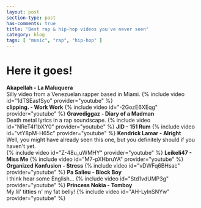 ```yaml
---
layout: post
section-type: post
has-comments: true
title: "Best rap & hip-hop videos you've never seen"
category: blog
tags: [ "music", "rap", "hip-hop" ]
---
```

# Here it goes!
**Akapellah - La Maluquera**  
Silly video from a Venezuelan rapper based in Miami.
{% include video id="1dTSEasfSyo" provider="youtube" %}  
**clipping. - Work Work**
{% include video id="-2GozE6XEqg" provider="youtube" %}
**Gravediggaz - Diary of a Madman**  
Death metal lyrics in a rap soundscape.
{% include video id="NReT4f1bXY0" provider="youtube" %}
**JID - 151 Rum**
{% include video id="vtY8pM-H65c" provider="youtube" %}
**Kendrick Lamar - Alright**  
Well, you might have already seen this one, but you definitely should if you haven't yet.  
{% include video id="Z-48u_uWMHY" provider="youtube" %}
**Leikeli47 - Miss Me**
{% include video id="M7-pXHbruYA" provider="youtube" %}
**Organized Konfusion - Stress**
{% include video id="vDWFq6BHsac" provider="youtube" %}
**Pa Salieu - Block Boy**  
I think hear some English...
{% include video id="Std1vdUMP3g" provider="youtube" %}
**Princess Nokia - Tomboy**  
My lil' titties n' my fat belly!
{% include video id="AH-LyInSNYw" provider="youtube" %}
